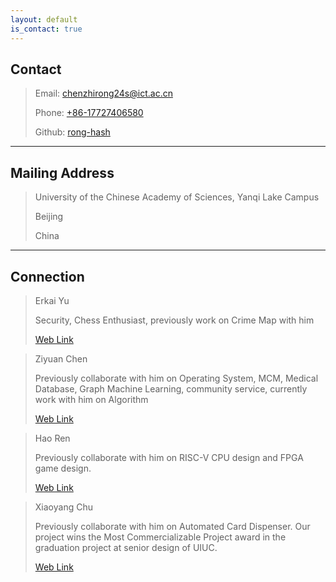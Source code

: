 ```yaml
---
layout: default
is_contact: true
---
```


## Contact

> Email: [chenzhirong24s@ict.ac.cn](mailto:chenzhirong24s@ict.ac.cn)
>
> Phone: [+86-17727406580](+86-17727406580)
>
> Github: [rong-hash](https://github.com/rong-hash)

---

## Mailing Address

> University of the Chinese Academy of Sciences, Yanqi Lake Campus
>
> Beijing
>
> China

---



## Connection


> Erkai Yu
>
> Security, Chess Enthusiast, previously work on Crime Map with him
>
> [Web Link](https://erkaiyublog.github.io/)

> Ziyuan Chen
>
> Previously collaborate with him on Operating System, MCM, Medical Database, Graph Machine Learning, community service, currently work with him on Algorithm
>
> [Web Link](https://AllenHeartcore.github.io)

> Hao Ren
>
> Previously collaborate with him on RISC-V CPU design and FPGA game design.
>
> [Web Link](https://moomoohorse.github.io/)

> Xiaoyang Chu
>
> Previously collaborate with him on Automated Card Dispenser. Our project wins the Most Commercializable Project award in the graduation project at senior design of UIUC.
>
> [Web Link](https://www.linkedin.com/in/xiaoyang-c-a36863204/)


